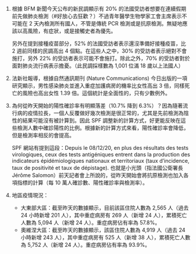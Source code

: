 1. 根據 BFM 新聞今天公布的新民調顯示有 20% 的法國受訪者想要在連續假期前先做肺炎檢測（<Grace>#好放心去狂歡？</Grace>）不過青年醫學生物學家工會主席表示不可能在 2 天內檢測所有國人，不管是傳統 PCR 檢測或是抗原檢測。無疑地應該以高風險，有症狀，或是接觸史者為優先。

   另外在提到接種疫苗部分，52% 的法國受訪者表示還沒準備好接種疫苗，比 2 週前同樣的民調高出 4 個點。在這些人之中，30% 的受訪者表示絕對不會施打，另外 22% 的受訪者表示可能不會施打。除此之外，70% 的受訪者對於面對肺炎流行病表示擔憂。（此民調採樣數為 1,001 位滿 18 歲以上法國人）

1. 法新社報導，根據自然通訊期刊 \(Nature Communications\) 今日出版的一項研究顯示，男性感染肺炎並進入重症加護病房的機率比女性高出 3 倍，同樣死亡的風險也高出女性 1.39 倍。這個統計是全面性的，只有少數例外。
1. 為何從昨天開始的陽性確診率有明顯落差（10.7% 降到 6.3%）？因為隨著流行病的疫情拉長，一個人反覆做好幾次檢測是很正常的，尤其是先前檢測為陰性的結果可能沒有被計算到。因此 SPF 調整新的計算方式，好更能反映在這些檢測人數中確診陽性的比例。根據新的計算方式來看，陽性確診率會降低，但是檢測率相反的會提高。

   SPF 網站有提到這段：Depuis le 08/12/20, en plus des résultats des tests virologiques, ceux des tests antigéniques entrent dans la production des indicateurs épidémiologiques nationaux et territoriaux \(taux d’incidence, taux de positivité et taux de dépistage\). 也就是小光頭（<Fish>指法國公衛署長 Jérôme Salomon</Fish>）前天記者會上所說的，從昨天開始會將抗原檢測也加入各項指標的計算（每 10 萬人確診數、陽性確診率與檢測率）。

1. 地區疫情現況：
   * 大東部大區：截至昨天的數據顯示，目前該區住院人數為 2,565 人（過去 24 小時新增 201 人），其中重症病房有 269 人（新增 24 人），累積死亡人數為 5,094 人（新增 24 人）。重症病房佔有率為 57.8%。
   * 奧維涅大區：截至昨天的數據顯示，該區住院人數為 4,919 人（過去 24 小時新增 243 人），其中重症病房有 525 人（新增 38 人），累積死亡人數為 5,752 人（新增 24 人）。重症病房佔有率為 93.9%。